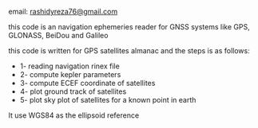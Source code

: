 email: rashidyreza76@gmail.com

this code is an navigation ephemeries reader for GNSS systems like GPS, GLONASS, BeiDou and Galileo

this code is written for GPS satellites almanac and the steps is as follows:

* 1- reading navigation rinex file
* 2- compute kepler parameters
* 3- compute ECEF coordinate of satellites
* 4- plot ground track of satellites
* 5- plot sky plot of satellites for a known point in earth

It use WGS84 as the ellipsoid reference
